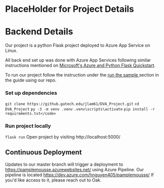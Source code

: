 # PlaceHolder for Project Details

# Backend Details 
Our project is a python Flask project deployed to Azure App Service on Linux.

All back end set up was done with Azure App Services following similar instructions mentioned on [Microsoft's Azure and Python Flask Quickstart](https://docs.microsoft.com/en-us/azure/app-service/quickstart-python?tabs=bash&pivots=python-framework-flask). 

To run our project follow the instruction under the [run the sample ](https://docs.microsoft.com/en-us/azure/app-service/quickstart-python?tabs=bash&pivots=python-framework-flask#run-the-sample) section in the guide using our repo. 

### Set up dependencies
`git clone https://github.gatech.edu/jlam61/DVA_Project.git`
`cd DVA_Project`
`py -3 -m venv .venv`
`.venv\scripts\activate`
`pip install -r requirements.txt</code>`
### Run project locally
`flask run`
Open project by visiting http://localhost:5000/

## Continuous Deployment
Updates to our master branch will trigger a deployment to https://pamplemousse.azurewebsites.net/ using Azure Pipeline. Our pipeline is located https://dev.azure.com/hnguyen405/pamplemousse/
If you'd like access to it, please reach out to Oak. 





